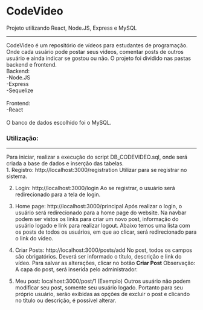 # CodeVideo
Projeto utilizando React, Node.JS,  Express e MySQL
<hr>

CodeVideo é um repositório de vídeos para estudantes de programação. Onde cada usuário pode postar seus vídeos, comentar posts de outros usuário e ainda indicar se gostou ou não.
O projeto foi dividido nas pastas backend e frontend.<br>
Backend:<br>
-Node.JS<br>
-Express<br>
-Sequelize<br>
<br>
Frontend:<br>
-React<br>
<br>
O banco de dados escolhido foi o MySQL.


<h3>Utilização:</h3>
<hr>
Para iniciar, realizar a execução do script DB_CODEVIDEO.sql, onde será criada a base de dados e inserção das tabelas.
<br>
  1. Registro: http://localhost:3000/registration
  Utilizar para se registrar no sistema.

2. Login: http://localhost:3000/login
  Ao se registrar, o usuário será redirecionado para a tela de login.

3. Home page: http://localhost:3000/principal
  Após realizar o login, o usuário será redirecionado para a home page do website. Na navbar podem ser vistos os links para criar um novo post, informação do usuário   logado e link para realizar logout.
  Abaixo temos uma lista com os posts de todos os usuários, em que ao clicar, será redirecionado para o link do vídeo.

4. Criar Posts: http://localhost:3000/posts/add
  No post, todos os campos são obrigatórios. Deverá ser informado o título, descrição e link do vídeo. Para salvar as alterações, clicar no botão <b>Criar Post</b>
  Observação: A capa do post, será inserida pelo administrador.

5. Meu post: localhost:3000/post/1 (Exemplo)
  Outros usuário não podem modificar seu post, somente seu usuário logado. Portanto para seu próprio usuário, serão exibidas as opções de excluir o post e clicando no  título ou descrição, é possível alterar.
